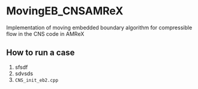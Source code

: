# MovingEB_CNSAMReX
Implementation of moving embedded boundary algorithm for compressible flow in the CNS code in AMReX

## How to run a case 

1. sfsdf
2. sdvsds
3. `CNS_init_eb2.cpp`
